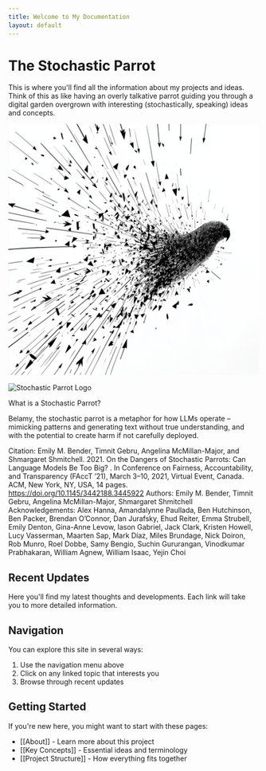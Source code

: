 ```yaml
---
title: Welcome to My Documentation
layout: default
---
```


# The Stochastic Parrot

This is where you'll find all the information about my projects and ideas. Think of this as like having an overly talkative parrot guiding you through a digital garden overgrown with interesting (stochastically, speaking) ideas and concepts.

![Stochastic Parrot Logo](../assets/images/Stochastic-Parrot-Logo-1x1.png)

![Stochastic Parrot Logo](C:\Users\Chris\Documents\GitHub\z3ntropy.github.io\docs\assets\images\Stochastic-Parrot-Logo-1x1.png)

What is a Stochastic Parrot? 

Belamy, the stochastic parrot is a metaphor for how LLMs operate – mimicking patterns and generating text without true understanding, and with the potential to create harm if not carefully deployed.

Citation: Emily M. Bender, Timnit Gebru, Angelina McMillan-Major, and Shmargaret Shmitchell. 2021. On the Dangers of Stochastic Parrots: Can Language Models Be Too Big? . In Conference on Fairness, Accountability, and Transparency (FAccT ’21), March 3–10, 2021, Virtual Event, Canada. ACM, New York, NY, USA, 14 pages. https://doi.org/10.1145/3442188.3445922
Authors: Emily M. Bender, Timnit Gebru, Angelina McMillan-Major, Shmargaret Shmitchell
Acknowledgements: Alex Hanna, Amandalynne Paullada, Ben Hutchinson, Ben Packer, Brendan O’Connor, Dan Jurafsky, Ehud Reiter, Emma Strubell, Emily Denton, Gina-Anne Levow, Iason Gabriel, Jack Clark, Kristen Howell, Lucy Vasserman, Maarten Sap, Mark Díaz, Miles Brundage, Nick Doiron, Rob Munro, Roel Dobbe, Samy Bengio, Suchin Gururangan, Vinodkumar Prabhakaran, William Agnew, William Isaac, Yejin Choi

## Recent Updates

Here you'll find my latest thoughts and developments. Each link will take you to more detailed information.

## Navigation

You can explore this site in several ways:
1. Use the navigation menu above
2. Click on any linked topic that interests you
3. Browse through recent updates

## Getting Started

If you're new here, you might want to start with these pages:
- [[About]] - Learn more about this project
- [[Key Concepts]] - Essential ideas and terminology
- [[Project Structure]] - How everything fits together